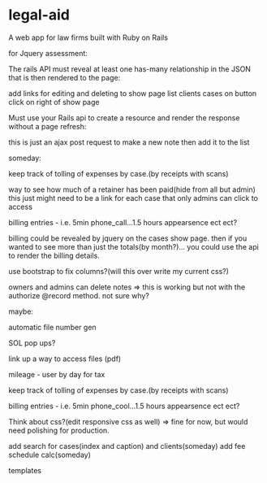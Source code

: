 # legal-aid
A web app for law firms built with Ruby on Rails


for Jquery assessment:


The rails API must reveal at least one has-many relationship in the 
JSON that is then rendered to the page:

add links for editing and deleting to show page
list clients cases on button click on right of show page


Must use your Rails api to create a resource 
and render the response without a page refresh:

this is just an ajax post request to make a new note then add it to the list





someday:


keep track of tolling of expenses by case.(by receipts with scans)

way to see how much of a retainer has been paid(hide from all but admin)
this just might need to be a link for each case that only admins can click to access

billing entries - i.e. 5min phone_call...1.5 hours appearsence ect ect?

billing could be revealed by jquery on the cases show page. 
then if you wanted to see more than just the totals(by month?)...
you could use the api to render the billing details.

use bootstrap to fix columns?(will this over write my current css?)

owners and admins can delete notes => 
this is working but not with the authorize @record method. 
not sure why?


maybe: 

automatic file number gen

SOL pop ups?

link up a way to access files (pdf)

mileage - user by day for tax

keep track of tolling of expenses by case.(by receipts with scans)

billing entries - i.e. 5min phone_cool...1.5 hours appearsence ect ect?

Think about css?(edit responsive css as well) => fine for now, but would need polishing for production.

add search for cases(index and caption) and clients(someday)
add fee schedule calc(someday)

templates
